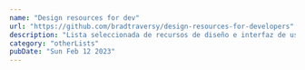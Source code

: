 ```yaml
---
name: "Design resources for dev"
url: "https://github.com/bradtraversy/design-resources-for-developers"
description: "Lista seleccionada de recursos de diseño e interfaz de usuario de fotos de stock, plantillas web, marcos CSS, bibliotecas de interfaz de usuario, herramientas y mucho más"
category: "otherLists"
pubDate: "Sun Feb 12 2023"
---
```

